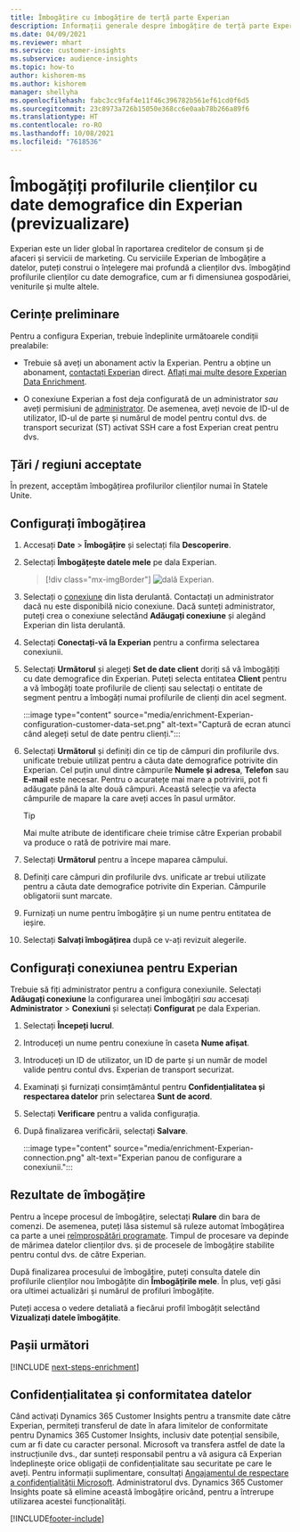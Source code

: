 ```yaml
---
title: Îmbogățire cu îmbogățire de terță parte Experian
description: Informații generale despre îmbogățire de terță parte Experian.
ms.date: 04/09/2021
ms.reviewer: mhart
ms.service: customer-insights
ms.subservice: audience-insights
ms.topic: how-to
author: kishorem-ms
ms.author: kishorem
manager: shellyha
ms.openlocfilehash: fabc3cc9faf4e11f46c396782b561ef61cd0f6d5
ms.sourcegitcommit: 23c8973a726b15050e368cc6e0aab78b266a89f6
ms.translationtype: HT
ms.contentlocale: ro-RO
ms.lasthandoff: 10/08/2021
ms.locfileid: "7618536"
---
```

# <a name="enrich-customer-profiles-with-demographics-from-experian-preview"></a>Îmbogățiți profilurile clienților cu date demografice din Experian (previzualizare)

Experian este un lider global în raportarea creditelor de consum și de afaceri și servicii de marketing. Cu serviciile Experian de îmbogățire a datelor, puteți construi o înțelegere mai profundă a clienților dvs. îmbogățind profilurile clienților cu date demografice, cum ar fi dimensiunea gospodăriei, veniturile și multe altele.

## <a name="prerequisites"></a>Cerințe preliminare

Pentru a configura Experian, trebuie îndeplinite următoarele condiții prealabile:

- Trebuie să aveți un abonament activ la Experian. Pentru a obține un abonament, [contactați Experian](https://www.experian.com/marketing-services/contact) direct. [Aflați mai multe desore Experian Data Enrichment](https://www.experian.com/marketing-services/microsoft?cmpid=ems_web_mci_cdppage).

- O conexiune Experian a fost deja configurată de un administrator *sau* aveți permisiuni de [administrator](permissions.md#administrator). De asemenea, aveți nevoie de ID-ul de utilizator, ID-ul de parte și numărul de model pentru contul dvs. de transport securizat (ST) activat SSH care a fost Experian creat pentru dvs.

## <a name="supported-countriesregions"></a>Țări / regiuni acceptate

În prezent, acceptăm îmbogățirea profilurilor clienților numai în Statele Unite.

## <a name="configure-the-enrichment"></a>Configurați îmbogățirea

1. Accesați **Date** > **Îmbogățire** și selectați fila **Descoperire**.

1. Selectați **Îmbogățește datele mele** pe dala Experian.

   > [!div class="mx-imgBorder"]
   > ![dală Experian.](media/experian-tile.png "Experian tile")
   > 

1. Selectați o [conexiune](connections.md) din lista derulantă. Contactați un administrator dacă nu este disponibilă nicio conexiune. Dacă sunteți administrator, puteți crea o conexiune selectând **Adăugați conexiune** și alegând Experian din lista derulantă. 

1. Selectați **Conectați-vă la Experian** pentru a confirma selectarea conexiunii.

1.  Selectați **Următorul** și alegeți **Set de date client** doriți să vă îmbogățiți cu date demografice din Experian. Puteți selecta entitatea **Client** pentru a vă îmbogăți toate profilurile de clienți sau selectați o entitate de segment pentru a îmbogăți numai profilurile de clienți din acel segment.

    :::image type="content" source="media/enrichment-Experian-configuration-customer-data-set.png" alt-text="Captură de ecran atunci când alegeți setul de date pentru clienți.":::

1. Selectați **Următorul** și definiți din ce tip de câmpuri din profilurile dvs. unificate trebuie utilizat pentru a căuta date demografice potrivite din Experian. Cel puțin unul dintre câmpurile **Numele și adresa**, **Telefon** sau **E-mail** este necesar. Pentru o acuratețe mai mare a potrivirii, pot fi adăugate până la alte două câmpuri. Această selecție va afecta câmpurile de mapare la care aveți acces în pasul următor.

    > [!TIP]
    > Mai multe atribute de identificare cheie trimise către Experian probabil va produce o rată de potrivire mai mare.

1. Selectați **Următorul** pentru a începe maparea câmpului.

1. Definiți care câmpuri din profilurile dvs. unificate ar trebui utilizate pentru a căuta date demografice potrivite din Experian. Câmpurile obligatorii sunt marcate.

1. Furnizați un nume pentru îmbogățire și un nume pentru entitatea de ieșire.

1. Selectați **Salvați îmbogățirea** după ce v-ați revizuit alegerile.

## <a name="configure-the-connection-for-experian"></a>Configurați conexiunea pentru Experian 

Trebuie să fiți administrator pentru a configura conexiunile. Selectați **Adăugați conexiune** la configurarea unei îmbogățiri *sau* accesați **Administrator** > **Conexiuni** și selectați **Configurat** pe dala Experian.

1. Selectați **Începeți lucrul**.

1. Introduceți un nume pentru conexiune în caseta **Nume afișat**.

1. Introduceți un ID de utilizator, un ID de parte și un număr de model valide pentru contul dvs. Experian de transport securizat.

1. Examinați și furnizați consimțământul pentru **Confidențialitatea și respectarea datelor** prin selectarea **Sunt de acord**.

1. Selectați **Verificare** pentru a valida configurația.

1. După finalizarea verificării, selectați **Salvare**.
   
   :::image type="content" source="media/enrichment-Experian-connection.png" alt-text="Experian panou de configurare a conexiunii.":::

## <a name="enrichment-results"></a>Rezultate de îmbogățire

Pentru a începe procesul de îmbogățire, selectați **Rulare** din bara de comenzi. De asemenea, puteți lăsa sistemul să ruleze automat îmbogățirea ca parte a unei [reîmprospătări programate](system.md#schedule-tab). Timpul de procesare va depinde de mărimea datelor clienților dvs. și de procesele de îmbogățire stabilite pentru contul dvs. de către Experian.

După finalizarea procesului de îmbogățire, puteți consulta datele din profilurile clienților nou îmbogățite din **Îmbogățirile mele**. În plus, veți găsi ora ultimei actualizări și numărul de profiluri îmbogățite.

Puteți accesa o vedere detaliată a fiecărui profil îmbogățit selectând **Vizualizați datele îmbogățite**.

## <a name="next-steps"></a>Pașii următori

[!INCLUDE [next-steps-enrichment](../includes/next-steps-enrichment.md)]

## <a name="data-privacy-and-compliance"></a>Confidențialitatea și conformitatea datelor

Când activați Dynamics 365 Customer Insights pentru a transmite date către Experian, permiteți transferul de date în afara limitelor de conformitate pentru Dynamics 365 Customer Insights, inclusiv date potențial sensibile, cum ar fi date cu caracter personal. Microsoft va transfera astfel de date la instrucțiunile dvs., dar sunteți responsabil pentru a vă asigura că Experian îndeplinește orice obligații de confidențialitate sau securitate pe care le aveți. Pentru informații suplimentare, consultați [Angajamentul de respectare a confidențialității Microsoft](https://go.microsoft.com/fwlink/?linkid=396732).
Administratorul dvs. Dynamics 365 Customer Insights poate să elimine această îmbogățire oricând, pentru a întrerupe utilizarea acestei funcționalități.


[!INCLUDE[footer-include](../includes/footer-banner.md)]
